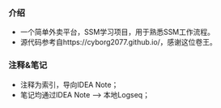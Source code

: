 ### 介绍
- 一个简单外卖平台，SSM学习项目，用于熟悉SSM工作流程。
- 源代码参考自https://cyborg2077.github.io/，感谢这位卷王。

### 注释&笔记
- 注释为索引，导向IDEA Note；
- 笔记均通过IDEA Note --> 本地Logseq；